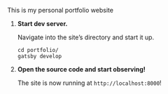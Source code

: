 This is my personal portfolio website

1.  **Start dev server.**

    Navigate into the site’s directory and start it up.

    ```shell
    cd portfolio/
    gatsby develop
    ```

2.  **Open the source code and start observing!**

    The site is now running at `http://localhost:8000`!

